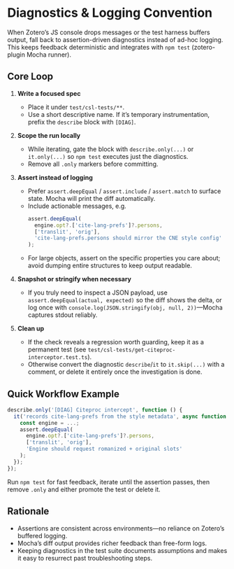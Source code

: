 # Diagnostics & Logging Convention

When Zotero’s JS console drops messages or the test harness buffers output, fall back to assertion-driven diagnostics instead of ad-hoc logging. This keeps feedback deterministic and integrates with `npm test` (zotero-plugin Mocha runner).

## Core Loop

1. **Write a focused spec**
   - Place it under `test/csl-tests/**`.
   - Use a short descriptive name. If it’s temporary instrumentation, prefix the `describe` block with `[DIAG]`.

2. **Scope the run locally**
   - While iterating, gate the block with `describe.only(...)` or `it.only(...)` so `npm test` executes just the diagnostics.
   - Remove all `.only` markers before committing.

3. **Assert instead of logging**
   - Prefer `assert.deepEqual` / `assert.include` / `assert.match` to surface state. Mocha will print the diff automatically.
   - Include actionable messages, e.g.  
     ```ts
     assert.deepEqual(
       engine.opt?.['cite-lang-prefs']?.persons,
       ['translit', 'orig'],
       'cite-lang-prefs.persons should mirror the CNE style config'
     );
     ```
   - For large objects, assert on the specific properties you care about; avoid dumping entire structures to keep output readable.

4. **Snapshot or stringify when necessary**
   - If you truly need to inspect a JSON payload, use `assert.deepEqual(actual, expected)` so the diff shows the delta, or log once with `console.log(JSON.stringify(obj, null, 2))`—Mocha captures stdout reliably.

5. **Clean up**
   - If the check reveals a regression worth guarding, keep it as a permanent test (see `test/csl-tests/get-citeproc-interceptor.test.ts`).
   - Otherwise convert the diagnostic `describe`/`it` to `it.skip(...)` with a comment, or delete it entirely once the investigation is done.

## Quick Workflow Example

```ts
describe.only('[DIAG] Citeproc intercept', function () {
  it('records cite-lang-prefs from the style metadata', async function () {
    const engine = ...;
    assert.deepEqual(
      engine.opt?.['cite-lang-prefs']?.persons,
      ['translit', 'orig'],
      'Engine should request romanized + original slots'
    );
  });
});
```

Run `npm test` for fast feedback, iterate until the assertion passes, then remove `.only` and either promote the test or delete it.

## Rationale

- Assertions are consistent across environments—no reliance on Zotero’s buffered logging.
- Mocha’s diff output provides richer feedback than free-form logs.
- Keeping diagnostics in the test suite documents assumptions and makes it easy to resurrect past troubleshooting steps.
